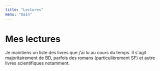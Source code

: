 ```yaml
---
title: "Lectures"
menu: "main"
---
```


# Mes lectures

Je maintiens un liste des livres que j'ai lu au cours du temps. Il s'agit majoritairement de BD, parfois des romans (particulièrement SF) et autre livres scientifiques notamment.
